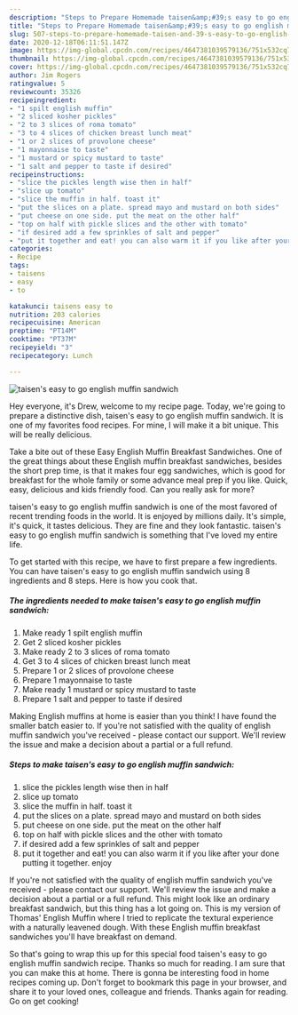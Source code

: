 ```yaml
---
description: "Steps to Prepare Homemade taisen&amp;#39;s easy to go english muffin sandwich"
title: "Steps to Prepare Homemade taisen&amp;#39;s easy to go english muffin sandwich"
slug: 507-steps-to-prepare-homemade-taisen-and-39-s-easy-to-go-english-muffin-sandwich
date: 2020-12-18T06:11:51.147Z
image: https://img-global.cpcdn.com/recipes/4647381039579136/751x532cq70/taisens-easy-to-go-english-muffin-sandwich-recipe-main-photo.jpg
thumbnail: https://img-global.cpcdn.com/recipes/4647381039579136/751x532cq70/taisens-easy-to-go-english-muffin-sandwich-recipe-main-photo.jpg
cover: https://img-global.cpcdn.com/recipes/4647381039579136/751x532cq70/taisens-easy-to-go-english-muffin-sandwich-recipe-main-photo.jpg
author: Jim Rogers
ratingvalue: 5
reviewcount: 35326
recipeingredient:
- "1 spilt english muffin"
- "2 sliced kosher pickles"
- "2 to 3 slices of roma tomato"
- "3 to 4 slices of chicken breast lunch meat"
- "1 or 2 slices of provolone cheese"
- "1 mayonnaise to taste"
- "1 mustard or spicy mustard to taste"
- "1 salt and pepper to taste if desired"
recipeinstructions:
- "slice the pickles length wise then in half"
- "slice up tomato"
- "slice the muffin in half. toast it"
- "put the slices on a plate. spread mayo and mustard on both sides"
- "put cheese on one side. put the meat on the other half"
- "top on half with pickle slices and the other with tomato"
- "if desired add a few sprinkles of salt and pepper"
- "put it together and eat! you can also warm it if you like after your done putting it together.  enjoy"
categories:
- Recipe
tags:
- taisens
- easy
- to

katakunci: taisens easy to 
nutrition: 203 calories
recipecuisine: American
preptime: "PT14M"
cooktime: "PT37M"
recipeyield: "3"
recipecategory: Lunch

---
```



![taisen&#39;s easy to go english muffin sandwich](https://img-global.cpcdn.com/recipes/4647381039579136/751x532cq70/taisens-easy-to-go-english-muffin-sandwich-recipe-main-photo.jpg)

Hey everyone, it's Drew, welcome to my recipe page. Today, we're going to prepare a distinctive dish, taisen&#39;s easy to go english muffin sandwich. It is one of my favorites food recipes. For mine, I will make it a bit unique. This will be really delicious.

Take a bite out of these Easy English Muffin Breakfast Sandwiches. One of the great things about these English muffin breakfast sandwiches, besides the short prep time, is that it makes four egg sandwiches, which is good for breakfast for the whole family or some advance meal prep if you like. Quick, easy, delicious and kids friendly food. Can you really ask for more?

taisen&#39;s easy to go english muffin sandwich is one of the most favored of recent trending foods in the world. It is enjoyed by millions daily. It's simple, it's quick, it tastes delicious. They are fine and they look fantastic. taisen&#39;s easy to go english muffin sandwich is something that I've loved my entire life.


To get started with this recipe, we have to first prepare a few ingredients. You can have taisen&#39;s easy to go english muffin sandwich using 8 ingredients and 8 steps. Here is how you cook that.

<!--inarticleads1-->

##### The ingredients needed to make taisen&#39;s easy to go english muffin sandwich:

1. Make ready 1 spilt english muffin
1. Get 2 sliced kosher pickles
1. Make ready 2 to 3 slices of roma tomato
1. Get 3 to 4 slices of chicken breast lunch meat
1. Prepare 1 or 2 slices of provolone cheese
1. Prepare 1 mayonnaise to taste
1. Make ready 1 mustard or spicy mustard to taste
1. Prepare 1 salt and pepper to taste if desired


Making English muffins at home is easier than you think! I have found the smaller batch easier to. If you&#39;re not satisfied with the quality of english muffin sandwich you&#39;ve received - please contact our support. We&#39;ll review the issue and make a decision about a partial or a full refund. 

<!--inarticleads2-->

##### Steps to make taisen&#39;s easy to go english muffin sandwich:

1. slice the pickles length wise then in half
1. slice up tomato
1. slice the muffin in half. toast it
1. put the slices on a plate. spread mayo and mustard on both sides
1. put cheese on one side. put the meat on the other half
1. top on half with pickle slices and the other with tomato
1. if desired add a few sprinkles of salt and pepper
1. put it together and eat! you can also warm it if you like after your done putting it together.  enjoy


If you&#39;re not satisfied with the quality of english muffin sandwich you&#39;ve received - please contact our support. We&#39;ll review the issue and make a decision about a partial or a full refund. This might look like an ordinary breakfast sandwich, but this thing has a lot going on. This is my version of Thomas&#39; English Muffin where I tried to replicate the textural experience with a naturally leavened dough. With these English muffin breakfast sandwiches you&#39;ll have breakfast on demand. 

So that's going to wrap this up for this special food taisen&#39;s easy to go english muffin sandwich recipe. Thanks so much for reading. I am sure that you can make this at home. There is gonna be interesting food in home recipes coming up. Don't forget to bookmark this page in your browser, and share it to your loved ones, colleague and friends. Thanks again for reading. Go on get cooking!
